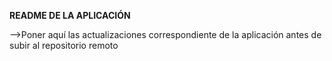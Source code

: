 **README DE LA APLICACIÓN**

-->Poner aquí las actualizaciones correspondiente de la aplicación antes de subir al repositorio remoto
